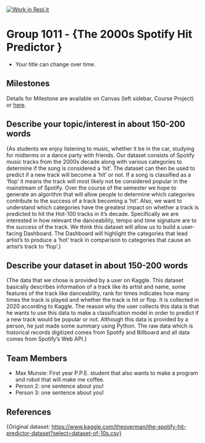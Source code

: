 [![Work in Repl.it](https://classroom.github.com/assets/work-in-replit-14baed9a392b3a25080506f3b7b6d57f295ec2978f6f33ec97e36a161684cbe9.svg)](https://classroom.github.com/online_ide?assignment_repo_id=360651&assignment_repo_type=GroupAssignmentRepo)
# Group 1011 - {The 2000s Spotify Hit Predictor }

- Your title can change over time.

## Milestones

Details for Milestone are available on Canvas (left sidebar, Course Project) or [here](https://firas.moosvi.com/courses/data301/project/milestone01.html).

## Describe your topic/interest in about 150-200 words

{As students we enjoy listening to music, whether it be in the car, studying for midterms or a dance party with friends. Our dataset consists of Spotify music tracks from the 2000s decade along with various categories to determine if the song is considered a ‘hit’. The dataset can then be used to predict if a new track will become a ‘hit’ or not. If a song is classified as a ‘flop’ it means the track will most likely not be considered popular in the mainstream of Spotify. Over the course of the semester we hope to generate an algorithm that will allow people to determine which categories contribute to the success of a track becoming a ‘hit’. Also, we want to understand which categories have the greatest impact on whether a track is predicted to hit the Hot-100 tracks in it’s decade. Specifically we are interested in how relevant the danceability, tempo and time signature are to the success of the track. We think this dataset will allow us to build a user-facing Dashboard. The Dashboard will highlight the categories that lead artist’s to produce a ‘hot’ track in comparison to categories that cause an artist’s track to ‘flop’.}

## Describe your dataset in about 150-200 words

{The data that we chose is provided by a user on Kaggle. This dataset basically describes information of a track like its artist and name, some features of the track like danceability, rank for times indicates how many times the track is played and whether the track is hit or flop. It is collected in 2020 according to Kaggle. The reason why the user collects this data is that he wants to use this data to make a classification model in order to predict if a new track would be popular or not. Although this data is provided by a person, he just made some summary using Python. The raw data which is historical records digitized comes from Spotify and Billboard and all data comes from Spotify’s Web API.}

## Team Members

- Max Munsie: First year P.P.E. student that also wants to make a program and robot that will make me coffee.
- Person 2: one sentence about you!
- Person 3: one sentence about you!

## References

{Original dataset: https://www.kaggle.com/theoverman/the-spotify-hit-predictor-dataset?select=dataset-of-10s.csv}
